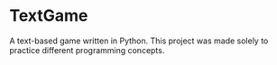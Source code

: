# TextGame
A text-based game written in Python. This project was made solely to practice different programming concepts.
